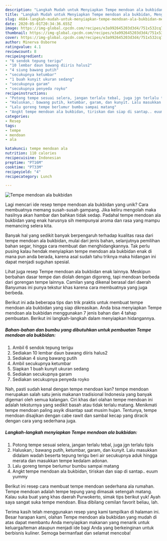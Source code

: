 ```yaml
---
description: "Langkah Mudah untuk Menyiapkan Tempe mendoan ala bukbidan, Menggugah Selera"
title: "Langkah Mudah untuk Menyiapkan Tempe mendoan ala bukbidan, Menggugah Selera"
slug: 4684-langkah-mudah-untuk-menyiapkan-tempe-mendoan-ala-bukbidan-menggugah-selera
date: 2020-05-01T20:34:36.655Z
image: https://img-global.cpcdn.com/recipes/e3a992645203d3d4/751x532cq70/tempe-mendoan-ala-bukbidan-foto-resep-utama.jpg
thumbnail: https://img-global.cpcdn.com/recipes/e3a992645203d3d4/751x532cq70/tempe-mendoan-ala-bukbidan-foto-resep-utama.jpg
cover: https://img-global.cpcdn.com/recipes/e3a992645203d3d4/751x532cq70/tempe-mendoan-ala-bukbidan-foto-resep-utama.jpg
author: Minerva Osborne
ratingvalue: 4.1
reviewcount: 8
recipeingredient:
- "6 sendok tepung terigu"
- "10 lembar daun bawang diiris halus2"
- "4 siung bawang putih"
- "secukupnya ketumbar"
- "1 buah kunyit ukuran sedang"
- "secukupnya garam"
- "secukupnya penyeda royko"
recipeinstructions:
- "Potong tempe sesuai selera, jangan terlalu tebal, juga jgn terlalu tipis"
- "Haluskan,: bawang putih, ketumbar, garam, dan kunyit. Lalu masukkan didalam wadah beserta tepung terigu beri air secukupnya aduk hingga merata dan masukkan tempe kedalam adonan."
- "Lalu goreng tempe berlumur bumbu sampai matang"
- "Angkt tempe mendoan ala bukbidan, tiriskan dan siap di santap.. euum yummy"
categories:
- Resep
tags:
- tempe
- mendoan
- ala

katakunci: tempe mendoan ala 
nutrition: 110 calories
recipecuisine: Indonesian
preptime: "PT16M"
cooktime: "PT33M"
recipeyield: "4"
recipecategory: Lunch

---
```



![Tempe mendoan ala bukbidan](https://img-global.cpcdn.com/recipes/e3a992645203d3d4/751x532cq70/tempe-mendoan-ala-bukbidan-foto-resep-utama.jpg)

Lagi mencari ide resep tempe mendoan ala bukbidan yang unik? Cara membuatnya memang susah-susah gampang. Jika keliru mengolah maka hasilnya akan hambar dan bahkan tidak sedap. Padahal tempe mendoan ala bukbidan yang enak harusnya sih mempunyai aroma dan rasa yang mampu memancing selera kita.

Banyak hal yang sedikit banyak berpengaruh terhadap kualitas rasa dari tempe mendoan ala bukbidan, mulai dari jenis bahan, selanjutnya pemilihan bahan segar, hingga cara membuat dan menghidangkannya. Tak perlu pusing kalau hendak menyiapkan tempe mendoan ala bukbidan enak di mana pun anda berada, karena asal sudah tahu triknya maka hidangan ini dapat menjadi suguhan spesial.

Lihat juga resep Tempe mendoan ala bukbidan enak lainnya. Meskipun berbahan dasar tempe dan diolah dengan digoreng, tapi mendoan berbeda dari gorengan tempe lainnya. Camilan yang dikenal berasal dari daerah Banyumas ini punya tekstur khas karena cara membuatnya yang juga berbeda.


Berikut ini ada beberapa tips dan trik praktis untuk membuat tempe mendoan ala bukbidan yang siap dikreasikan. Anda bisa menyiapkan Tempe mendoan ala bukbidan menggunakan 7 jenis bahan dan 4 tahap pembuatan. Berikut ini langkah-langkah dalam menyiapkan hidangannya.

<!--inarticleads1-->

##### Bahan-bahan dan bumbu yang dibutuhkan untuk pembuatan Tempe mendoan ala bukbidan:

1. Ambil 6 sendok tepung terigu
1. Sediakan 10 lembar daun bawang diiris halus2
1. Sediakan 4 siung bawang putih
1. Ambil secukupnya ketumbar
1. Siapkan 1 buah kunyit ukuran sedang
1. Sediakan secukupnya garam
1. Sediakan secukupnya penyeda royko


Nah, pasti sudah kenal dengan tempe mendoan kan? tempe mendoan merupakan salah satu jenis makanan tradisional Indonesia yang banyak digemari oleh semua kalangan. Ciri khas dari olahan tempe mendoan ini adalah teksturnya yang sedikit basah atau tidak terlalu matang. Menikmati tempe mendoan paling asyik disantap saat musim hujan. Tentunya, tempe mendoan disajikan dengan cabe rawit dan sambal kecap yang diracik dengan cara yang sederhana juga. 

<!--inarticleads2-->

##### Langkah-langkah menyiapkan Tempe mendoan ala bukbidan:

1. Potong tempe sesuai selera, jangan terlalu tebal, juga jgn terlalu tipis
1. Haluskan,: bawang putih, ketumbar, garam, dan kunyit. Lalu masukkan didalam wadah beserta tepung terigu beri air secukupnya aduk hingga merata dan masukkan tempe kedalam adonan.
1. Lalu goreng tempe berlumur bumbu sampai matang
1. Angkt tempe mendoan ala bukbidan, tiriskan dan siap di santap.. euum yummy


Berikut ini resep cara membuat tempe mendoan sederhana ala rumahan. Tempe mendoan adalah tempe tepung yang dimasak setengah matang. Kalau suka buat yang khas daerah Purwokerto, simak tips berikut yuk! Ayah saya sangat suka tempe mendoan. Bisa dibilang cemilan favorit beliau, lah. 

Terima kasih telah menggunakan resep yang kami tampilkan di halaman ini. Besar harapan kami, olahan Tempe mendoan ala bukbidan yang mudah di atas dapat membantu Anda menyiapkan makanan yang menarik untuk keluarga/teman ataupun menjadi ide bagi Anda yang berkeinginan untuk berbisnis kuliner. Semoga bermanfaat dan selamat mencoba!

